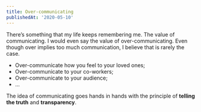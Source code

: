 ```yaml
---
title: Over-communicating
publishedAt: '2020-05-10'
---
```


There’s something that my life keeps remembering me. The value of communicating. I would even say
the value of over-communicating. Even though over implies too much communication, I believe that is
rarely the case.

- Over-communicate how you feel to your loved ones;
- Over-communicate to your co-workers;
- Over-communicate to your audience;
- ...

The idea of communicating goes hands in hands with the principle of **telling the truth** and
**transparency**.
